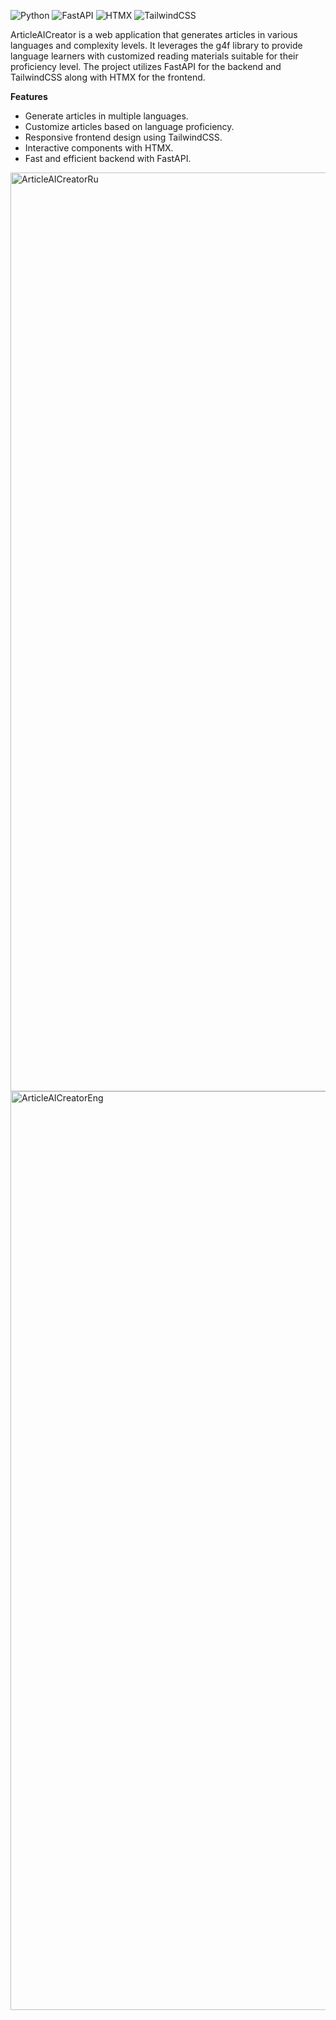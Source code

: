 ![Python](https://img.shields.io/badge/Python-3.11%2B-blue) ![FastAPI](https://img.shields.io/badge/FastAPI-0.111.0-green.svg) ![HTMX](https://img.shields.io/badge/HTMX-1.9.12-orange.svg) ![TailwindCSS](https://img.shields.io/badge/TailwindCSS-3.0-06B6D4.svg) 

ArticleAICreator is a web application that generates articles in various languages and complexity levels. It leverages the g4f library to provide language learners with customized reading materials suitable for their proficiency level. The project utilizes FastAPI for the backend and TailwindCSS along with HTMX for the frontend.

**Features**
- Generate articles in multiple languages.
- Customize articles based on language proficiency.
- Responsive frontend design using TailwindCSS.
- Interactive components with HTMX.
- Fast and efficient backend with FastAPI.


<img width="1470" alt="ArticleAICreatorRu" src="https://github.com/Oleksii-LnxUsr/ArticleAICreator/assets/111213562/2e5a132f-cc21-4daa-bceb-4ac7f53a75cc">
<img width="1470" alt="ArticleAICreatorEng" src="https://github.com/Oleksii-LnxUsr/ArticleAICreator/assets/111213562/4ff3ce65-a9f3-498d-aa00-8a49dfe2ae06">
